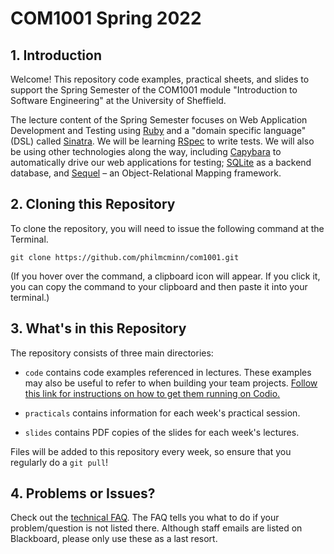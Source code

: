 # COM1001 Spring 2022

## 1. Introduction

Welcome! This repository code examples, practical sheets, and slides to support
the Spring Semester of the COM1001 module "Introduction to Software Engineering"
at the University of Sheffield.

The lecture content of the Spring Semester focuses on Web Application
Development and Testing using [Ruby](https://www.ruby-lang.org/) and a "domain
specific language" (DSL) called [Sinatra](http://sinatrarb.com/). We will be
learning [RSpec](https://rspec.info/) to write tests. We will also be using
other technologies along the way, including
[Capybara](https://teamcapybara.github.io/capybara/) to automatically drive our
web applications for testing; [SQLite](https://www.sqlite.org/) as a backend
database, and [Sequel](https://sequel.jeremyevans.net/) – an Object-Relational
Mapping framework.

## 2. Cloning this Repository

To clone the repository, you will need to issue the following command at the
Terminal. 

```console
git clone https://github.com/philmcminn/com1001.git
```

(If you hover over the command, a clipboard icon will appear. If you click it,
you can copy the command to your clipboard and then paste it into your
terminal.)

## 3. What's in this Repository

The repository consists of three main directories:

* `code` contains code examples referenced in lectures. These examples
  may also be useful to refer to when building your team projects. [Follow this
  link for instructions on how to get them running on Codio.](code/)

* `practicals` contains information for each week's practical session.

* `slides` contains PDF copies of the slides for each week's lectures. 

Files will be added to this repository every week, so ensure that you regularly
do a `git pull`!

## 4. Problems or Issues?

Check out the [technical FAQ](FAQ.md). The FAQ tells you what to do if your
problem/question is not listed there. Although staff emails are listed on
Blackboard, please only use these as a last resort. 
